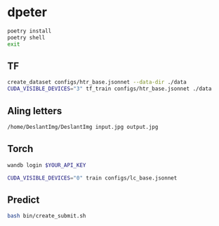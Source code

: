 # dpeter

```bash
poetry install
poetry shell
exit
```

## TF

```bash
create_dataset configs/htr_base.jsonnet --data-dir ./data
CUDA_VISIBLE_DEVICES="3" tf_train configs/htr_base.jsonnet ./data
```

## Aling letters
```bash
/home/DeslantImg/DeslantImg input.jpg output.jpg
```

## Torch
```bash
wandb login $YOUR_API_KEY

CUDA_VISIBLE_DEVICES="0" train configs/lc_base.jsonnet
```


## Predict 

```bash
bash bin/create_submit.sh
```

